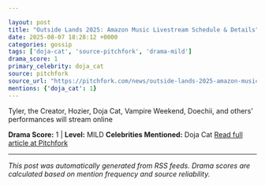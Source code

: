 ```yaml
---

layout: post
title: "Outside Lands 2025: Amazon Music Livestream Schedule & Details"""
date: 2025-08-07 18:28:12 +0000
categories: gossip
tags: ['doja-cat', 'source-pitchfork', 'drama-mild']
drama_score: 1
primary_celebrity: doja_cat
source: pitchfork
source_url: "https://pitchfork.com/news/outside-lands-2025-amazon-music-livestream-schedule-and-details"""
mentions: {'doja_cat': 1}
---
```


Tyler, the Creator, Hozier, Doja Cat, Vampire Weekend, Doechii, and others’ performances will stream online

**Drama Score:** 1 | **Level:** MILD **Celebrities Mentioned:** Doja Cat [Read full article at Pitchfork](https://pitchfork.com/news/outside-lands-2025-amazon-music-livestream-schedule-and-details)

---

*This post was automatically generated from RSS feeds. Drama scores are calculated based on mention frequency and source reliability.*